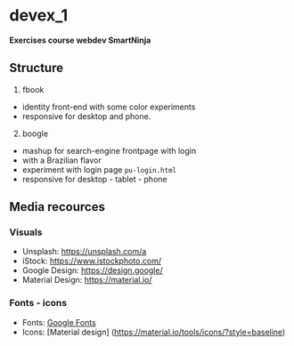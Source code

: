 # devex_1
**Exercises course webdev SmartNinja**

## Structure

1. fbook 
- identity front-end with some color experiments
- responsive for desktop and phone.  
2. boogle
- mashup for search-engine frontpage with login
- with a Brazilian flavor
- experiment with login page ``pu-login.html ``
- responsive for desktop - tablet - phone


## Media recources
### Visuals
- Unsplash: https://unsplash.com/a
- iStock: https://www.istockphoto.com/
- Google Design: https://design.google/
- Material Design: https://material.io/

### Fonts - icons

-  Fonts: [Google Fonts ](https://fonts.google.com/ )
-  Icons: [Material design] (https://material.io/tools/icons/?style=baseline)

